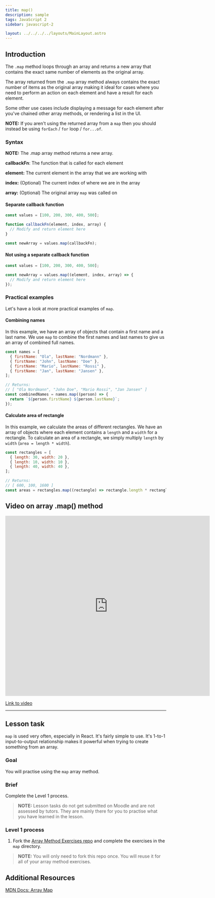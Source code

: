```yaml
---
title: map()
description: sample
tags: JavaScript 2
sidebar: javascript-2

layout: ../../../../layouts/MainLayout.astro
---
```


## Introduction

The `.map` method loops through an array and returns a new array that contains the exact same number of elements as the original array.

The array returned from the `.map` array method always contains the exact number of items as the original array making it ideal for cases where you need to perform an action on each element and have a result for each element.

Some other use cases include displaying a message for each element after you've chained other array methods, or rendering a list in the UI.

**NOTE:** If you aren't using the returned array from a `map` then you should instead be using `forEach` / `for` loop / `for...of`.

### Syntax

**NOTE:** The .map array method returns a new array.

**callbackFn**: The function that is called for each element

**element:** The current element in the array that we are working with

**index:** (Optional) The current index of where we are in the array

**array:** (Optional) The original array `map` was called on

#### Separate callback function

```js
const values = [100, 200, 300, 400, 500];

function callbackFn(element, index, array) {
  // Modify and return element here
}

const newArray = values.map(callbackFn);
```

#### Not using a separate callback function

```js
const values = [100, 200, 300, 400, 500];

const newArray = values.map((element, index, array) => {
  // Modify and return element here
});
```

### Practical examples

Let's have a look at more practical examples of `map`.

#### Combining names

In this example, we have an array of objects that contain a first name and a last name. We use `map` to combine the first names and last names to give us an array of combined full names.

```js
const names = [
  { firstName: "Ola", lastName: "Nordmann" },
  { firstName: "John", lastName: "Doe" },
  { firstName: "Mario", lastName: "Rossi" },
  { firstName: "Jan", lastName: "Jansen" },
];

// Returns:
// [ "Ola Nordmann", "John Doe", "Mario Rossi", "Jan Jansen" ]
const combinedNames = names.map((person) => {
  return `${person.firstName} ${person.lastName}`;
});
```

#### Calculate area of rectangle

In this example, we calculate the areas of different rectangles. We have an array of objects where each element contains a `length` and a `width` for a rectangle. To calculate an area of a rectangle, we simply multiply `length` by `width` (`area = length * width`).

```js
const rectangles = [
  { length: 30, width: 20 },
  { length: 10, width: 10 },
  { length: 40, width: 40 },
];

// Returns:
// [ 600, 100, 1600 ]
const areas = rectangles.map((rectangle) => rectangle.length * rectangle.width);
```

## Video on array .map() method

<iframe src="https://player.vimeo.com/video/739185000?h=2de01cb516" width="640" height="564" frameborder="0" allow="autoplay; fullscreen" allowfullscreen></iframe>

<a href="https://player.vimeo.com/video/739185000?h=2de01cb516" target="_blank" alt="Classes video">Link to video</a>

<hr>

## Lesson task

`map` is used very often, especially in React. It's fairly simple to use. It's 1-to-1 input-to-output relationship makes it powerful when trying to create something from an array.

### Goal

You will practise using the `map` array method.

### Brief

Complete the Level 1 process.

> <b>NOTE:</b> Lesson tasks do not get submitted on Moodle and are not assessed by tutors. They are mainly there for you to practise what you have learned in the lesson.

### Level 1 process

1. Fork the [Array Method Exercises repo](https://github.com/NoroffFEU/array-method-exercises) and complete the exercises in the `map` directory.

> <b>NOTE:</b> You will only need to fork this repo once. You will reuse it for all of your array method exercises.

## Additional Resources

[MDN Docs: Array Map](https://developer.mozilla.org/en-US/docs/Web/JavaScript/Reference/Global_Objects/Array/map)
